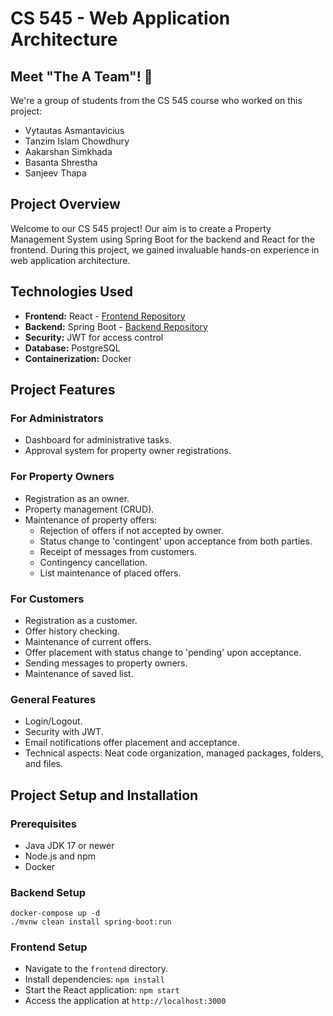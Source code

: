 # CS 545 - Web Application Architecture

## Meet "The A Team"! 🚀

We're a group of students from the CS 545 course who worked on this project:

- Vytautas Asmantavicius
- Tanzim Islam Chowdhury
- Aakarshan Simkhada
- Basanta Shrestha
- Sanjeev Thapa

## Project Overview

Welcome to our CS 545 project! Our aim is to create a Property Management System using Spring Boot for the backend and React for the frontend. During this project, we gained invaluable hands-on experience in web application architecture.

## Technologies Used

- **Frontend:** React - [Frontend Repository](https://github.com/vytaux/waa-project-react-frontend)
- **Backend:** Spring Boot - [Backend Repository](https://github.com/vytaux/waa-project-spring-backend)
- **Security:** JWT for access control
- **Database:** PostgreSQL
- **Containerization:** Docker

## Project Features

### For Administrators
- Dashboard for administrative tasks.
- Approval system for property owner registrations.

### For Property Owners
- Registration as an owner.
- Property management (CRUD).
- Maintenance of property offers:
    - Rejection of offers if not accepted by owner.
    - Status change to 'contingent' upon acceptance from both parties.
    - Receipt of messages from customers.
    - Contingency cancellation.
    - List maintenance of placed offers.

### For Customers
- Registration as a customer.
- Offer history checking.
- Maintenance of current offers.
- Offer placement with status change to 'pending' upon acceptance.
- Sending messages to property owners.
- Maintenance of saved list.

### General Features
- Login/Logout.
- Security with JWT.
- Email notifications offer placement and acceptance.
- Technical aspects: Neat code organization, managed packages, folders, and files.

## Project Setup and Installation

### Prerequisites
- Java JDK 17 or newer
- Node.js and npm
- Docker

### Backend Setup
```
docker-compose up -d
./mvnw clean install spring-boot:run
```

### Frontend Setup
- Navigate to the `frontend` directory.
- Install dependencies: `npm install`
- Start the React application: `npm start`
- Access the application at `http://localhost:3000`